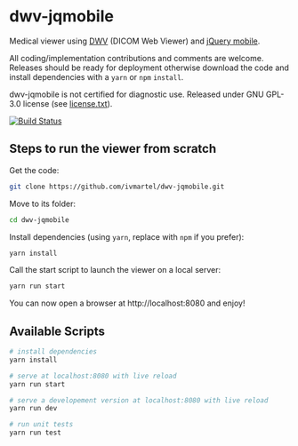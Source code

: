 # dwv-jqmobile

Medical viewer using [DWV](https://github.com/ivmartel/dwv) (DICOM Web Viewer) and [jQuery mobile](https://jquerymobile.com/).

All coding/implementation contributions and comments are welcome. Releases should be ready for deployment otherwise download the code and install dependencies with a `yarn` or `npm` `install`.

dwv-jqmobile is not certified for diagnostic use. Released under GNU GPL-3.0 license (see [license.txt](license.txt)).

[![Build Status](https://travis-ci.org/ivmartel/dwv-jqmobile.svg?branch=master)](https://travis-ci.org/ivmartel/dwv-jqmobile)

## Steps to run the viewer from scratch

Get the code:

```sh
git clone https://github.com/ivmartel/dwv-jqmobile.git
```

Move to its folder:

```sh
cd dwv-jqmobile
```

Install dependencies (using `yarn`, replace with `npm` if you prefer):

```sh
yarn install
```

Call the start script to launch the viewer on a local server:

```sh
yarn run start
```

You can now open a browser at http://localhost:8080 and enjoy!

## Available Scripts

```bash
# install dependencies
yarn install

# serve at localhost:8080 with live reload
yarn run start

# serve a developement version at localhost:8080 with live reload
yarn run dev

# run unit tests
yarn run test
```
